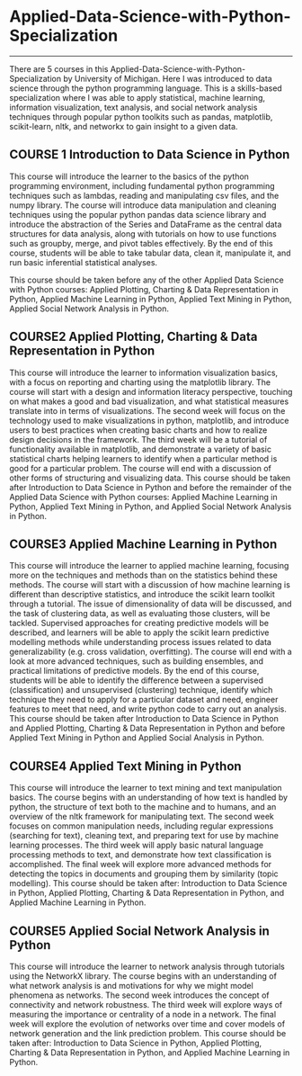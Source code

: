 # Applied-Data-Science-with-Python-Specialization
---------------------------------------------------
There are 5 courses in this Applied-Data-Science-with-Python-Specialization by University of Michigan. Here I was introduced to data science through the python programming language. This is a skills-based specialization where I was able to apply statistical, machine learning, information visualization, text analysis, and social network analysis techniques through popular python toolkits such as pandas, matplotlib, scikit-learn, nltk, and networkx to gain insight to a given data.

COURSE 1 Introduction to Data Science in Python
-----------------------------------------------------
This course will introduce the learner to the basics of the python programming environment, including fundamental python programming techniques such as lambdas, reading and manipulating csv files, and the numpy library. The course will introduce data manipulation and cleaning techniques using the popular python pandas data science library and introduce the abstraction of the Series and DataFrame as the central data structures for data analysis, along with tutorials on how to use functions such as groupby, merge, and pivot tables effectively. By the end of this course, students will be able to take tabular data, clean it, manipulate it, and run basic inferential statistical analyses. 

This course should be taken before any of the other Applied Data Science with Python courses: Applied Plotting, Charting & Data Representation in Python, Applied Machine Learning in Python, Applied Text Mining in Python, Applied Social Network Analysis in Python.

COURSE2 Applied Plotting, Charting & Data Representation in Python
--------------
This course will introduce the learner to information visualization basics, with a focus on reporting and charting using the matplotlib library. The course will start with a design and information literacy perspective, touching on what makes a good and bad visualization, and what statistical measures translate into in terms of visualizations. The second week will focus on the technology used to make visualizations in python, matplotlib, and introduce users to best practices when creating basic charts and how to realize design decisions in the framework. The third week will be a tutorial of functionality available in matplotlib, and demonstrate a variety of basic statistical charts helping learners to identify when a particular method is good for a particular problem. The course will end with a discussion of other forms of structuring and visualizing data. 
This course should be taken after Introduction to Data Science in Python and before the remainder of the Applied Data Science with Python courses: Applied Machine Learning in Python, Applied Text Mining in Python, and Applied Social Network Analysis in Python.

COURSE3 Applied Machine Learning in Python
-------------------
This course will introduce the learner to applied machine learning, focusing more on the techniques and methods than on the statistics behind these methods. The course will start with a discussion of how machine learning is different than descriptive statistics, and introduce the scikit learn toolkit through a tutorial. The issue of dimensionality of data will be discussed, and the task of clustering data, as well as evaluating those clusters, will be tackled. Supervised approaches for creating predictive models will be described, and learners will be able to apply the scikit learn predictive modelling methods while understanding process issues related to data generalizability (e.g. cross validation, overfitting). The course will end with a look at more advanced techniques, such as building ensembles, and practical limitations of predictive models. By the end of this course, students will be able to identify the difference between a supervised (classification) and unsupervised (clustering) technique, identify which technique they need to apply for a particular dataset and need, engineer features to meet that need, and write python code to carry out an analysis. 
This course should be taken after Introduction to Data Science in Python and Applied Plotting, Charting & Data Representation in Python and before Applied Text Mining in Python and Applied Social Analysis in Python.

COURSE4 Applied Text Mining in Python
-----------------
This course will introduce the learner to text mining and text manipulation basics. The course begins with an understanding of how text is handled by python, the structure of text both to the machine and to humans, and an overview of the nltk framework for manipulating text. The second week focuses on common manipulation needs, including regular expressions (searching for text), cleaning text, and preparing text for use by machine learning processes. The third week will apply basic natural language processing methods to text, and demonstrate how text classification is accomplished. The final week will explore more advanced methods for detecting the topics in documents and grouping them by similarity (topic modelling). 
This course should be taken after: Introduction to Data Science in Python, Applied Plotting, Charting & Data Representation in Python, and Applied Machine Learning in Python.

COURSE5 Applied Social Network Analysis in Python
-------------------------
This course will introduce the learner to network analysis through tutorials using the NetworkX library. The course begins with an understanding of what network analysis is and motivations for why we might model phenomena as networks. The second week introduces the concept of connectivity and network robustness. The third week will explore ways of measuring the importance or centrality of a node in a network. The final week will explore the evolution of networks over time and cover models of network generation and the link prediction problem. 
This course should be taken after: Introduction to Data Science in Python, Applied Plotting, Charting & Data Representation in Python, and Applied Machine Learning in Python.
